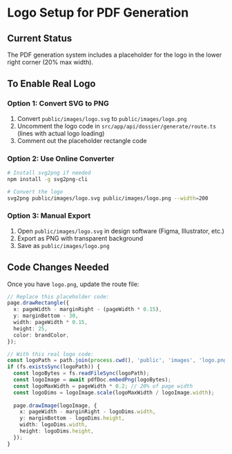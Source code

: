 # Logo Setup for PDF Generation

## Current Status
The PDF generation system includes a placeholder for the logo in the lower right corner (20% max width).

## To Enable Real Logo

### Option 1: Convert SVG to PNG
1. Convert `public/images/logo.svg` to `public/images/logo.png`
2. Uncomment the logo code in `src/app/api/dossier/generate/route.ts` (lines with actual logo loading)
3. Comment out the placeholder rectangle code

### Option 2: Use Online Converter
```bash
# Install svg2png if needed
npm install -g svg2png-cli

# Convert the logo
svg2png public/images/logo.svg public/images/logo.png --width=200
```

### Option 3: Manual Export
1. Open `public/images/logo.svg` in design software (Figma, Illustrator, etc.)
2. Export as PNG with transparent background
3. Save as `public/images/logo.png`

## Code Changes Needed
Once you have `logo.png`, update the route file:

```typescript
// Replace this placeholder code:
page.drawRectangle({
  x: pageWidth - marginRight - (pageWidth * 0.15),
  y: marginBottom - 30,
  width: pageWidth * 0.15,
  height: 25,
  color: brandColor,
});

// With this real logo code:
const logoPath = path.join(process.cwd(), 'public', 'images', 'logo.png');
if (fs.existsSync(logoPath)) {
  const logoBytes = fs.readFileSync(logoPath);
  const logoImage = await pdfDoc.embedPng(logoBytes);
  const logoMaxWidth = pageWidth * 0.2; // 20% of page width
  const logoDims = logoImage.scale(logoMaxWidth / logoImage.width);
  
  page.drawImage(logoImage, {
    x: pageWidth - marginRight - logoDims.width,
    y: marginBottom - logoDims.height,
    width: logoDims.width,
    height: logoDims.height,
  });
}
``` 